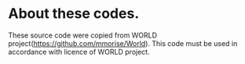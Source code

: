 # About these codes.
These source code were copied from WORLD project(https://github.com/mmorise/World). This code must be used in accordance with licence of WORLD project.
